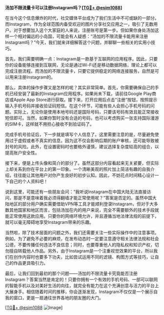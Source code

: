 **汤加不限流量卡可以注册Instagram吗？[[TG💪+ @esim1088](https://t.me/s/esim1088)]**

在当今这个信息爆炸的时代，社交媒体平台成为了我们生活中不可或缺的一部分。而Instagram，作为全球范围内备受欢迎的图片分享社交应用之一，吸引了无数用户。对于想要加入这个大家庭的人来说，注册账号是第一步。但如果你身处汤加这样一个相对偏远的小岛国，可能会有人疑惑：“汤加的不限流量卡能用来注册Instagram吗？”今天，我们就来详细解答这个问题，并聊聊一些相关的实用小技巧。

首先，我们需要明确一点：Instagram是一款基于互联网的应用程序。因此，只要你的设备能够连接到互联网，无论是通过Wi-Fi还是移动数据网络，理论上都可以完成注册流程。而汤加的不限流量卡，只要它提供稳定的网络连接服务，自然是可以用来注册Instagram的。

那么，具体的操作步骤又是怎样的呢？其实非常简单。首先，你需要确保自己的手机已经安装了最新的Instagram应用程序。如果尚未下载，请前往Google Play商店或Apple App Store进行获取。接下来，打开应用后点击“注册”按钮，按照提示输入手机号码并接收验证码短信。在这个环节，可能有些人会担心手机号码的问题。实际上，无论你是使用本地号码还是国际号码，只要该号码有效且能正常接收短信即可。当然，如果你暂时没有合适的号码，也可以考虑购买一张支持国际漫游的SIM卡，这样就不用担心接收不到验证码了。

完成手机号验证后，下一步就是填写个人信息了。这里需要注意的是，尽量避免使用过于虚假或者不真实的信息，因为这不仅会影响后期的账户审核，还可能导致被封号的风险。此外，在设置密码时也要格外谨慎，建议选择复杂度较高的组合，以提高账户安全性。

接下来，便是上传头像和简介的部分了。虽然这部分内容看起来无关紧要，但实际上却关系到你在平台上的第一印象。一个清晰美观的照片加上简洁有趣的自我介绍，往往能让其他用户对你产生良好的初步认知。因此，不妨花点时间精心设计一下自己的个人资料吧！

说到这里，可能还有一些朋友会问：“我听说Instagram在中国大陆无法直接访问，那是不是意味着我必须得翻墙才能正常使用呢？”答案是否定的。虽然中国大陆地区的部分用户确实需要借助VPN等工具才能顺利登录Instagram，但对于大多数其他国家和地区而言，包括汤加在内的用户来说，完全不需要额外的技术手段就能正常使用这款应用。只要你的网络环境允许，并且遵循当地法律法规的前提下，就可以毫无障碍地享受Instagram带来的乐趣。

当然啦，除了技术层面的问题之外，我们还需要关注一些实际操作中的注意事项。例如，为了避免不必要的麻烦，在发布动态时一定要注意遵守相关法律法规和社会公德，不要传播任何违法不良信息；同时，也要尊重他人的隐私权和知识产权，切勿擅自转载他人作品。另外，由于Instagram是一个注重视觉效果的平台，所以我们在创作内容时也要多下功夫，比如尝试运用不同的滤镜、构图方式等技巧，让自己的作品更具吸引力。

最后，让我们回到最初的那个问题——汤加的不限流量卡究竟能否注册Instagram？答案当然是肯定的！只要你拥有一个有效的手机号码、一部可以联网的智能手机以及对美好生活的向往，就完全有能力在这个充满创意与活力的平台上大展身手。相信随着时间的推移，你会逐渐发现，Instagram不仅仅是一个展示自我的窗口，更是一扇通往世界各地的朋友圈的大门。

[[TG💪+ @esim1088](https://t.me/s/esim1088) ![Image](https://i.postimg.cc/4NQfJmqS/Snipaste-2025-05-13-00-14-12.png)]